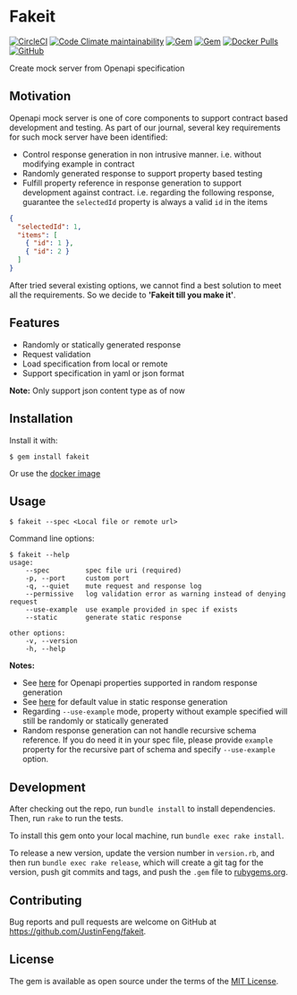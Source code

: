 # Fakeit

[![CircleCI](https://img.shields.io/circleci/build/github/JustinFeng/fakeit.svg)](https://circleci.com/gh/JustinFeng/fakeit)
[![Code Climate maintainability](https://img.shields.io/codeclimate/maintainability/JustinFeng/fakeit.svg)](https://codeclimate.com/github/JustinFeng/fakeit)
[![Gem](https://img.shields.io/gem/v/fakeit.svg)](https://rubygems.org/gems/fakeit)
[![Gem](https://img.shields.io/gem/dt/fakeit.svg)](https://rubygems.org/gems/fakeit)
[![Docker Pulls](https://img.shields.io/docker/pulls/realfengjia/fakeit.svg)](https://hub.docker.com/r/realfengjia/fakeit)
[![GitHub](https://img.shields.io/github/license/JustinFeng/fakeit.svg)](https://opensource.org/licenses/MIT)

Create mock server from Openapi specification

## Motivation

Openapi mock server is one of core components to support contract based development and testing. As part of our journal, several key requirements for such mock server have been identified:

* Control response generation in non intrusive manner. i.e. without modifying example in contract
* Randomly generated response to support property based testing
* Fulfill property reference in response generation to support development against contract. i.e. regarding the following response, guarantee the `selectedId` property is always a valid `id` in the items
```json
{
  "selectedId": 1,
  "items": [
    { "id": 1 },
    { "id": 2 }
  ]
}
```

After tried several existing options, we cannot find a best solution to meet all the requirements. So we decide to __'Fakeit till you make it'__.

## Features

* Randomly or statically generated response
* Request validation
* Load specification from local or remote
* Support specification in yaml or json format

**Note:** Only support json content type as of now

## Installation

Install it with:

    $ gem install fakeit

Or use the [docker image](https://hub.docker.com/r/realfengjia/fakeit)

## Usage

    $ fakeit --spec <Local file or remote url>

Command line options:

    $ fakeit --help
    usage:
        --spec         spec file uri (required)
        -p, --port     custom port
        -q, --quiet    mute request and response log
        --permissive   log validation error as warning instead of denying request
        --use-example  use example provided in spec if exists
        --static       generate static response

    other options:
        -v, --version
        -h, --help

**Notes:**
* See [here](docs/random.md) for Openapi properties supported in random response generation
* See [here](docs/static.md) for default value in static response generation
* Regarding `--use-example` mode, property without example specified will still be randomly or statically generated
* Random response generation can not handle recursive schema reference. If you do need it in your spec file, please provide `example` property for the recursive part of schema and specify `--use-example` option.

## Development

After checking out the repo, run `bundle install` to install dependencies. Then, run `rake` to run the tests.

To install this gem onto your local machine, run `bundle exec rake install`.

To release a new version, update the version number in `version.rb`, and then run `bundle exec rake release`, which will create a git tag for the version, push git commits and tags, and push the `.gem` file to [rubygems.org](https://rubygems.org).

## Contributing

Bug reports and pull requests are welcome on GitHub at https://github.com/JustinFeng/fakeit.

## License

The gem is available as open source under the terms of the [MIT License](https://opensource.org/licenses/MIT).
